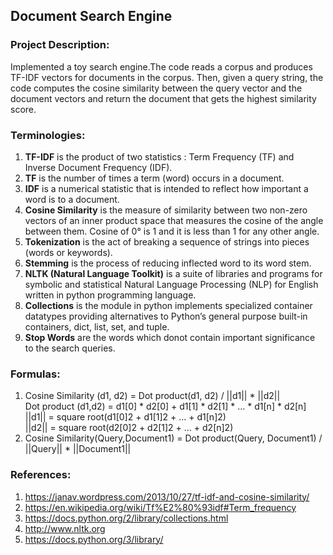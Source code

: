 ## Document Search Engine

### Project Description:

Implemented a toy search engine.The code reads a corpus and produces TF-IDF vectors for documents in the corpus. Then, given a query string, the code computes the cosine similarity between the query vector and the document vectors and return the document that gets the highest similarity score.

### Terminologies:

1) **TF-IDF** is the product of two statistics : Term Frequency (TF) and Inverse Document Frequency (IDF).  
2) **TF** is the number of times a term (word) occurs in a document.  
3) **IDF** is a numerical statistic that is intended to reflect how important a word is to a document.  
4) **Cosine Similarity** is the measure of similarity between two non-zero vectors of an inner product space that measures the cosine of   the angle between them. Cosine of 0° is 1 and it is less than 1 for any other angle.  
5) **Tokenization** is the act of breaking a sequence of strings into pieces (words or keywords).  
6) **Stemming** is the process of reducing inflected word to its word stem.  
7) **NLTK (Natural Language Toolkit)** is a suite of libraries and programs for symbolic and statistical Natural Language Processing (NLP) for English written in python programming language.  
8) **Collections** is the module in python implements specialized container datatypes providing alternatives to Python’s general purpose built-in containers, dict, list, set, and tuple.  
9) **Stop Words** are the words which donot contain important significance to the search queries.

### Formulas:
1) Cosine Similarity (d1, d2) =  Dot product(d1, d2) / ||d1|| * ||d2||  
   Dot product (d1,d2) = d1[0] * d2[0] + d1[1] * d2[1] * … * d1[n] * d2[n]  
   ||d1|| = square root(d1[0]2 + d1[1]2 + ... + d1[n]2)  
   ||d2|| = square root(d2[0]2 + d2[1]2 + ... + d2[n]2)  
2) Cosine Similarity(Query,Document1) = Dot product(Query, Document1) / ||Query|| * ||Document1||  

### References:
1) https://janav.wordpress.com/2013/10/27/tf-idf-and-cosine-similarity/  
2) https://en.wikipedia.org/wiki/Tf%E2%80%93idf#Term_frequency  
3) https://docs.python.org/2/library/collections.html  
4) http://www.nltk.org  
5) https://docs.python.org/3/library/  
